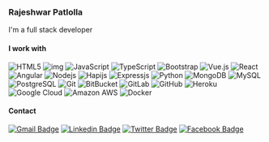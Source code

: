 ### Rajeshwar Patlolla

I'm a full stack developer

#### I work with

![HTML5](https://img.shields.io/badge/-HTML5-E34F26?logo=html5&logoColor=white) ![img](https://img.shields.io/badge/-CSS3-1572B6?logo=css3) ![JavaScript](https://img.shields.io/badge/-JavaScript-black?logo=javascript) ![TypeScript](https://img.shields.io/badge/-TypeScript-007ACC?logo=typescript) ![Bootstrap](https://img.shields.io/badge/-Bootstrap-563D7C?logo=bootstrap) ![Vue.js](https://img.shields.io/badge/-Vuejs-black?logo=vue.js) ![React](https://img.shields.io/badge/-React-black?logo=react) ![Angular](https://img.shields.io/badge/-Angular-DD0031?logo=angular) ![Nodejs](https://img.shields.io/badge/-Node.js-black?logo=Node.js) ![Hapijs](https://img.shields.io/badge/-hapi.js-black?logo=Hapi.js) ![Expressjs](https://img.shields.io/badge/-Express.js-black?logo=Express.js) ![Python](https://img.shields.io/badge/-python-black?logo=python) ![MongoDB](https://img.shields.io/badge/-MongoDB-black?logo=mongodb) ![MySQL](https://img.shields.io/badge/-MySQL-black?logo=mysql&logoColor=white) ![PostgreSQL](https://img.shields.io/badge/-PostgreSQL-336791?logo=postgresql) ![Git](https://img.shields.io/badge/-Git-black?logo=git) ![BitBucket](https://img.shields.io/badge/-Bitbucket-blue?logo=bitbucket) ![GitLab](https://img.shields.io/badge/-GitLab-FCA121?logo=gitlab) ![GitHub](https://img.shields.io/badge/-GitHub-181717?logo=github) ![Heroku](https://img.shields.io/badge/-Heroku-430098?logo=heroku) ![Google Cloud](https://img.shields.io/badge/Google%20Cloud-black?logo=google-cloud) ![Amazon AWS](https://img.shields.io/badge/Amazon%20AWS-232F3E?logo=amazon-aws) ![Docker](https://img.shields.io/badge/-Docker-black?logo=docker) 

#### Contact
[![Gmail Badge](https://img.shields.io/badge/-Gmail-c14438?logo=Gmail&logoColor=white&link=mailto:rajeshwar.patlolla@gmail.com)](mailto:rajeshwar.patlolla@gmail.com) [![Linkedin Badge](https://img.shields.io/badge/-LinkedIn-blue?logo=Linkedin&logoColor=white&link=https://www.linkedin.com/in/rajeshwarpatlolla/)](https://www.linkedin.com/in/rajeshwarpatlolla/) [![Twitter Badge](https://img.shields.io/badge/-Twitter-blue?logo=Twitter&logoColor=white&link=https://twitter.com/rajeshwar_9032)](https://twitter.com/rajeshwar_9032) [![Facebook Badge](https://img.shields.io/badge/-Facebook-blue?logo=Facebook&logoColor=white&link=https://www.facebook.com/rajeshwarpatlolla/)](https://www.facebook.com/rajeshwarpatlolla/)
